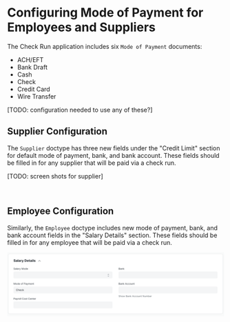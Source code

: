 # Configuring Mode of Payment for Employees and Suppliers

The Check Run application includes six `Mode of Payment` documents: 

- ACH/EFT
- Bank Draft
- Cash
- Check
- Credit Card
- Wire Transfer

[TODO: configuration needed to use any of these?]

## Supplier Configuration

The `Supplier` doctype has three new fields under the "Credit Limit" section for default mode of payment, bank, and bank account. These fields should be filled in for any supplier that will be paid via a check run.

[TODO: screen shots for supplier]

![]()

## Employee Configuration

Similarly, the `Employee` doctype includes new mode of payment, bank, and bank account fields in the "Salary Details" section. These fields should be filled in for any employee that will be paid via a check run.

![Employee doctype detail showing the Salary Details section expanded with new fields for Mode of Payment, Bank, and Bank Account](../assets/ConfigEmployee.png)
